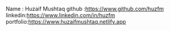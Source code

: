 Name : Huzaif Mushtaq
github :https://www.github.com/huzfm
linkedin:https://www.linkedin.com/in/huzfm
portfolio:https://www.huzaifmushtaq.netlify.app
